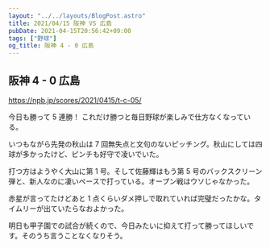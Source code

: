 ```yaml
---
layout: "../../layouts/BlogPost.astro"
title: 2021/04/15 阪神 VS 広島
pubDate: 2021-04-15T20:56:42+09:00
tags: ["野球"]
og_title: 阪神 4 - 0 広島
---
```


## 阪神 4 - 0 広島

https://npb.jp/scores/2021/0415/t-c-05/

今日も勝って 5 連勝！ これだけ勝つと毎日野球が楽しみで仕方なくなっている。

いつもながら先発の秋山は 7 回無失点と文句のないピッチング。秋山にしては四球が多かったけど、ピンチも好守で凌いでいた。

打つ方はようやく大山に第 1 号。そして佐藤輝はもう第 5 号のバックスクリーン弾と、新人なのに凄いペースで打っている。オープン戦はウソじゃなかった。

赤星が言ってたけどあと 1 点くらいダメ押しで取れていれば完璧だったかな。タイムリーが出ていたらなおよかった。

明日も甲子園での試合が続くので、今日みたいに抑えて打って勝ってほしいです。そのうち言うことなくなりそう。
